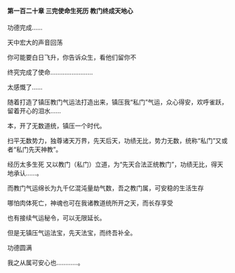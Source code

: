 #### 第一百二十章 三完使命生死历 教门终成天地心


功德完成……

天中宏大的声音回荡

你可能要白日飞升，你告诉众生，看他们留你不

终究完成了使命……………………

太感慨了……

随着打造了镇压教门气运法打造出来，镇压我“私门”气运，众心得安，欢呼雀跃，留着开心的泪水……

本，开了无数道统，镇压一个时代。

扫平无数势力，独尊诸天万界，先天后天，功绩无比，势力无数，统称“私门”又或者“私门先天神教”。

经历太多生死
又以教门（私门）立道，为“先天合法正统教门”，功绩无比，得天地承认……。

而教门气运绵长为九千亿混沌量劫气数，吾之教门属，可安稳的生活生存

哪怕肉体死亡，神魂也可在我诸教道统所开之天，而长存享受

也有接续气运秘令，可以无限延长。

但是无镇压气运法宝，先天法宝，而终吾补全。

功德圆满

我之从属可安心也…………。


